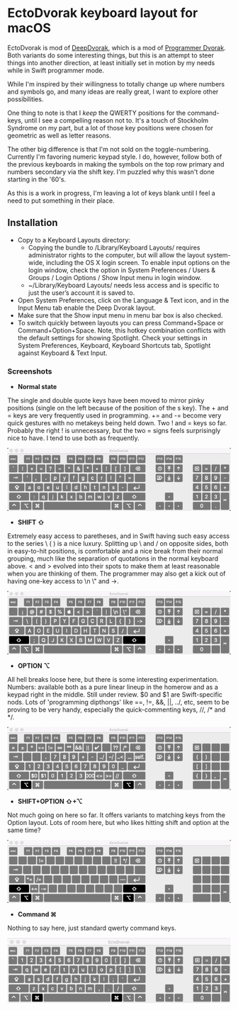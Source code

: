 EctoDvorak keyboard layout for macOS
===========

EctoDvorak is mod of [DeepDvorak](https://github.com/vbauerster/DeepDvorak), which is a mod of [Programmer Dvorak](http://www.kaufmann.no/roland/dvorak/index.html). Both variants do some interesting things, but this is an attempt to steer things into another direction, at least initially set in motion by my needs while in Swift programmer mode.

While I'm inspired by their willingness to totally change up where numbers and symbols go, and many ideas are really great, I want to explore other possibilities.

One thing to note is that I *keep* the QWERTY positions for the command-keys, until I see a compelling reason not to. It's a touch of Stockholm Syndrome on my part, but a lot of those key positions were chosen for geometric as well as letter reasons.

The other big difference is that I'm not sold on the toggle-numbering. Currently I'm favoring numeric keypad style. I do, however, follow both of the previous keyboards in making the symbols on the top row primary and numbers secondary via the shift key. I'm puzzled why this wasn't done starting in the '60's.

As this is a work in progress, I'm leaving a lot of keys blank until I feel a need to put something in their place.

## Installation

 * Copy to a Keyboard Layouts directory:
   * Copying the bundle to /Library/Keyboard Layouts/ requires administrator rights to the computer, but will allow the layout system-wide, including the OS X login screen. To enable input options on the login window, check the option in System Preferences / Users & Groups / Login Options / Show Input menu in login window.
	* ~/Library/Keyboard Layouts/ needs less access and is specific to just the user’s account it is saved to.
 * Open System Preferences, click on the Language & Text icon, and in the Input Menu tab enable the Deep Dvorak layout.
 * Make sure that the Show input menu in menu bar box is also checked.
 * To switch quickly between layouts you can press Command+Space or Command+Option+Space. Note, this hotkey combination conflicts with the default settings for showing Spotlight. Check your settings in System Preferences, Keyboard, Keyboard Shortcuts tab, Spotlight against Keyboard & Text Input.

### Screenshots

* **Normal state**

The single and double quote keys have been moved to mirror pinky positions (single on the left because of the position of the s key). The + and = keys are very frequently used in programming. += and -= become very quick gestures with no metakeys being held down. Two ! and = keys so far. Probably the right ! is unnecessary, but the two = signs feels surprisingly nice to have. I tend to use both as frequently.

![Normal state](screenshots/normal.png)

* **SHIFT ⇧**

Extremely easy access to paretheses, and in Swift having such easy access to the series \\ ( ) is a nice luxury. Splitting up \ and / on opposite sides, both in easy-to-hit positions, is comfortable and a nice break from their normal grouping, much like the separation of quotations in the normal keyboard above. < and > evolved into their spots to make them at least reasonable when you are thinking of them. The programmer may also get a kick out of having one-key access to \n \\" and ->.

![Shift state](screenshots/shift.png)

[comment]: <> (* **Caps lock ⇪** !Shift state screenshots/caps.png)

* **OPTION ⌥**

All hell breaks loose here, but there is some interesting experimentation. Numbers: available both as a pure linear lineup in the homerow and as a keypad right in the middle. Still under review. $0 and $1 are Swift-specific nods. Lots of 'programming dipthongs' like ==, !=, &&, ||, ../, etc, seem to be proving to be very handy, especially the quick-commenting keys, //, /* and */.

![Option state](screenshots/alt.png)

* **SHIFT+OPTION ⇧+⌥**

Not much going on here so far. It offers variants to matching keys from the Option layout. Lots of room here, but who likes hitting shift and option at the same time?

![Shift+Option state](screenshots/alt-shift.png)

[comment]: <> (* **Dead state** !Dead state screenshots/dead.png)


* **Command ⌘**

Nothing to say here, just standard qwerty command keys.

![Command state](screenshots/h-cmd.png)
